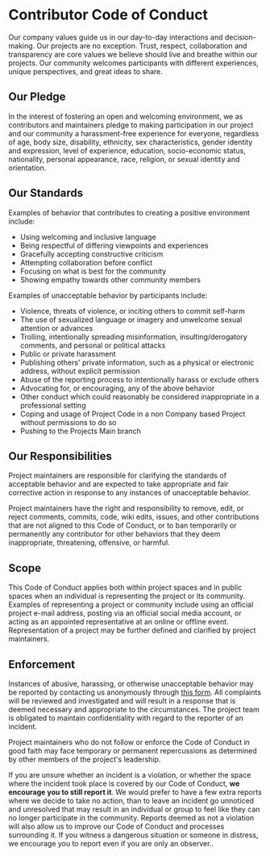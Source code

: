 # Contributor Code of Conduct

Our company values guide us in our day-to-day interactions and decision-making. Our projects are no exception. Trust,
respect, collaboration and transparency are core values we believe should live and breathe within our projects. Our
community welcomes participants with different experiences, unique perspectives, and great ideas to share.

## Our Pledge

In the interest of fostering an open and welcoming environment, we as contributors and maintainers pledge to making
participation in our project and our community a harassment-free experience for everyone, regardless of age, body size,
disability, ethnicity, sex characteristics, gender identity and expression, level of experience, education,
socio-economic status, nationality, personal appearance, race, religion, or sexual identity and orientation.

## Our Standards

Examples of behavior that contributes to creating a positive environment include:

- Using welcoming and inclusive language
- Being respectful of differing viewpoints and experiences
- Gracefully accepting constructive criticism
- Attempting collaboration before conflict
- Focusing on what is best for the community
- Showing empathy towards other community members

Examples of unacceptable behavior by participants include:

- Violence, threats of violence, or inciting others to commit self-harm
- The use of sexualized language or imagery and unwelcome sexual attention or advances
- Trolling, intentionally spreading misinformation, insulting/derogatory comments, and personal or political attacks
- Public or private harassment
- Publishing others' private information, such as a physical or electronic address, without explicit permission
- Abuse of the reporting process to intentionally harass or exclude others
- Advocating for, or encouraging, any of the above behavior
- Other conduct which could reasonably be considered inappropriate in a professional setting
- Coping and usage of Project Code in a non Company based Project without permissions to do so
- Pushing to the Projects Main branch

## Our Responsibilities

Project maintainers are responsible for clarifying the standards of acceptable behavior and are expected to take
appropriate and fair corrective action in response to any instances of unacceptable behavior.

Project maintainers have the right and responsibility to remove, edit, or reject comments, commits, code, wiki edits,
issues, and other contributions that are not aligned to this Code of Conduct, or to ban temporarily or permanently any
contributor for other behaviors that they deem inappropriate, threatening, offensive, or harmful.

## Scope

This Code of Conduct applies both within project spaces and in public spaces when an individual is representing the
project or its community. Examples of representing a project or community include using an official project e-mail
address, posting via an official social media account, or acting as an appointed representative at an online or offline
event. Representation of a project may be further defined and clarified by project maintainers.

## Enforcement

Instances of abusive, harassing, or otherwise unacceptable behavior may be reported by contacting us anonymously
through [this form](https://www.cognitoforms.com/MwigoJonathanMark/CyconeraInc). All complaints will be reviewed and
investigated and will result in a response that is deemed necessary and appropriate to the circumstances. The project
team is obligated to maintain confidentiality with regard to the reporter of an incident.

Project maintainers who do not follow or enforce the Code of Conduct in good faith may face temporary or permanent
repercussions as determined by other members of the project's leadership.

If you are unsure whether an incident is a violation, or whether the space where the incident took place is covered by
our Code of Conduct, **we encourage you to still report it**. We would prefer to have a few extra reports where we
decide to take no action, than to leave an incident go unnoticed and unresolved that may result in an individual or
group to feel like they can no longer participate in the community. Reports deemed as not a violation will also allow us
to improve our Code of Conduct and processes surrounding it. If you witness a dangerous situation or someone in
distress, we encourage you to report even if you are only an observer..
